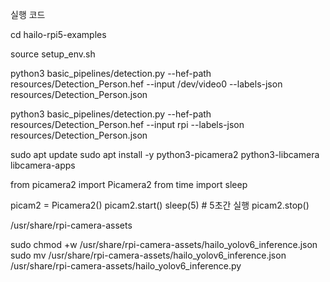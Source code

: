 실행 코드

cd hailo-rpi5-examples

source setup_env.sh

python3 basic_pipelines/detection.py --hef-path resources/Detection_Person.hef --input /dev/video0 --labels-json resources/Detection_Person.json

python3 basic_pipelines/detection.py --hef-path resources/Detection_Person.hef --input rpi --labels-json resources/Detection_Person.json



sudo apt update
sudo apt install -y python3-picamera2 python3-libcamera libcamera-apps


from picamera2 import Picamera2
from time import sleep

picam2 = Picamera2()
picam2.start()
sleep(5)  # 5초간 실행
picam2.stop()


/usr/share/rpi-camera-assets

sudo chmod +w /usr/share/rpi-camera-assets/hailo_yolov6_inference.json
sudo mv /usr/share/rpi-camera-assets/hailo_yolov6_inference.json /usr/share/rpi-camera-assets/hailo_yolov6_inference.py
